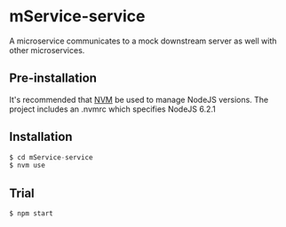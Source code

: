# mService-service

A microservice communicates to a mock downstream server as well with other microservices.

## Pre-installation

It's recommended that [NVM](https://github.com/creationix/nvm) be used to manage NodeJS versions.
The project includes an .nvmrc which specifies NodeJS 6.2.1

## Installation

```javascript
$ cd mService-service
$ nvm use
```

## Trial

```shell
$ npm start
```
